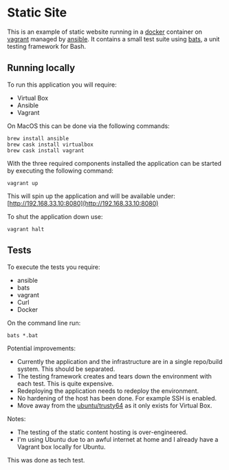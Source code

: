 Static Site
===========

This is an example of static website running in a [docker](https://www.docker.com/) container on [vagrant](https://www.vagrantup.com/) managed by
[ansible](https://www.ansible.com/). It contains a small test suite using [bats](https://github.com/sstephenson/bats), a unit testing framework for Bash.

Running locally
---------------

To run this application you will require:

 * Virtual Box
 * Ansible
 * Vagrant

 On MacOS this can be done via the following commands:

 ```
 brew install ansible
 brew cask install virtualbox
 brew cask install vagrant
 ```

With the three required components installed the application can be started by executing the following command:

```
vagrant up
```

This will spin up the application and will be available under: [http://192.168.33.10:8080](http://192.168.33.10:8080)


To shut the application down use:

```
vagrant halt
```


Tests
-----

To execute the tests you require:

 * ansible
 * bats
 * vagrant
 * Curl
 * Docker

On the command line run:

```
bats *.bat
```

Potential improvements:

 * Currently the application and the infrastructure are in a single repo/build system. This should be separated.
 * The testing framework creates and tears down the environment with each test. This is quite expensive.
 * Redeploying the application needs to redeploy the environment.
 * No hardening of the host has been done. For example SSH is enabled.
 * Move away from the [ubuntu/trusty64](https://app.vagrantup.com/ubuntu/boxes/trusty64) as it only exists for Virtual Box.

Notes:
 * The testing of the static content hosting is over-engineered.
 * I'm using Ubuntu due to an awful internet at home and I already have a Vagrant box locally for Ubuntu.

This was done as tech test.
